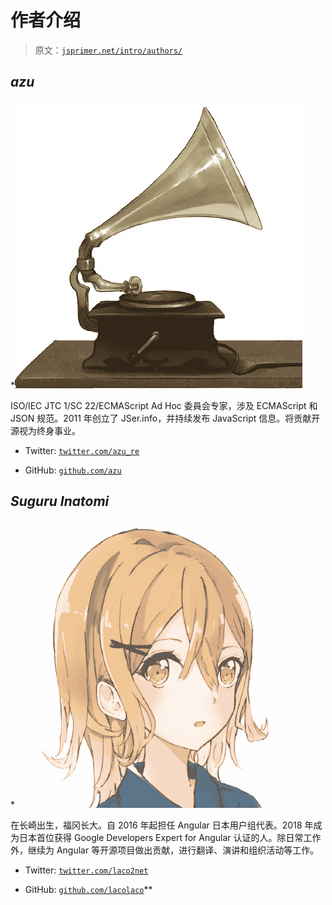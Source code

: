 # 作者介绍

> 原文：[`jsprimer.net/intro/authors/`](https://jsprimer.net/intro/authors/)

## [](#author-azu)*azu*

*![azu](img/13cfbc5cd819e00ddb04aaa42f494b49.png)

ISO/IEC JTC 1/SC 22/ECMAScript Ad Hoc 委員会专家，涉及 ECMAScript 和 JSON 规范。2011 年创立了 JSer.info，并持续发布 JavaScript 信息。将贡献开源视为终身事业。

+   Twitter: [`twitter.com/azu_re`](https://twitter.com/azu_re)

+   GitHub: [`github.com/azu`](https://github.com/azu)

## [](#author-suguru-inatomi)*Suguru Inatomi*

*![lacolaco](img/21f4e44e2079d43d6b9214afb0ad4f43.png)

在长崎出生，福冈长大。自 2016 年起担任 Angular 日本用户组代表。2018 年成为日本首位获得 Google Developers Expert for Angular 认证的人。除日常工作外，继续为 Angular 等开源项目做出贡献，进行翻译、演讲和组织活动等工作。

+   Twitter: [`twitter.com/laco2net`](https://twitter.com/laco2net)

+   GitHub: [`github.com/lacolaco`](https://github.com/lacolaco)**
